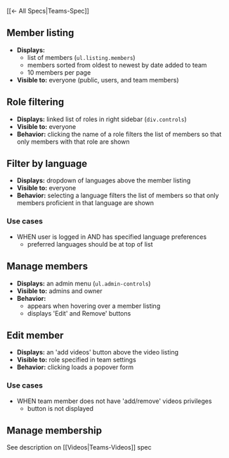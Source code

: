 [[← All Specs|Teams-Spec]]

## Member listing

* **Displays:**
    * list of members (`ul.listing.members`)
    * members sorted from oldest to newest by date added to team
    * 10 members per page
* **Visible to:** everyone (public, users, and team members)


## Role filtering

* **Displays:** linked list of roles in right sidebar (`div.controls`)
* **Visible to:** everyone
* **Behavior:** clicking the name of a role filters the list of members so that only members with that role are shown


## Filter by language

* **Displays:** dropdown of languages above the member listing
* **Visible to:** everyone
* **Behavior:** selecting a language filters the list of members so that only members proficient in that language are shown

### Use cases

* WHEN user is logged in AND has specified language preferences
    * preferred languages should be at top of list


## Manage members

* **Displays:** an admin menu (`ul.admin-controls`)
* **Visible to:** admins and owner
* **Behavior:**
    * appears when hovering over a member listing
    * displays 'Edit' and Remove' buttons


## Edit member

* **Displays:** an 'add videos' button above the video listing
* **Visible to:** role specified in team settings
* **Behavior:** clicking loads a popover form

### Use cases

* WHEN team member does not have 'add/remove' videos privileges
    * button is not displayed





## Manage membership

See description on [[Videos|Teams-Videos]] spec